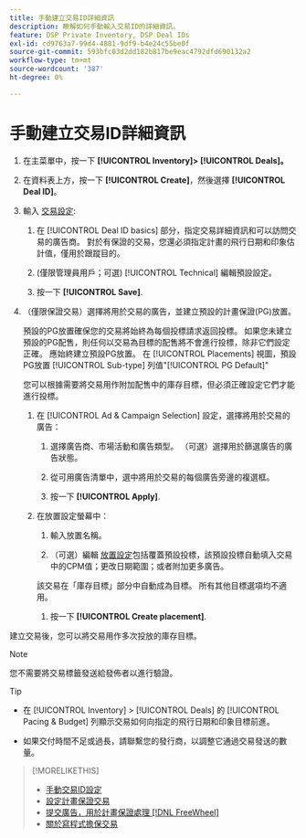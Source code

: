 ```yaml
---
title: 手動建立交易ID詳細資訊
description: 瞭解如何手動輸入交易ID的詳細資訊。
feature: DSP Private Inventory, DSP Deal IDs
exl-id: cd9763a7-99d4-4881-9df9-b4e24c55be0f
source-git-commit: 593bfc03d2dd182b817be9eac4792dfd690132a2
workflow-type: tm+mt
source-wordcount: '387'
ht-degree: 0%

---
```


# 手動建立交易ID詳細資訊

1. 在主菜單中，按一下 **[!UICONTROL Inventory]> [!UICONTROL Deals]。**

1. 在資料表上方，按一下 **[!UICONTROL Create]**，然後選擇 **[!UICONTROL Deal ID]**。

1. 輸入 [交易設定](deal-id-settings.md):

   1. 在 [!UICONTROL Deal ID basics] 部分，指定交易詳細資訊和可以訪問交易的廣告商。 對於有保證的交易，您還必須指定計畫的飛行日期和印象估計值，僅用於跟蹤目的。

   1. (僅限管理員用戶；可選) [!UICONTROL Technical] 編輯預設設定。

   1. 按一下 **[!UICONTROL Save]**.

1. （僅限保證交易）選擇將用於交易的廣告，並建立預設的計畫保證(PG)放置。

   預設的PG放置確保您的交易將始終為每個投標請求返回投標。 如果您未建立預設的PG配售，則任何以交易為目標的配售將不會進行投標，除非它們設定正確。 應始終建立預設PG放置。 在 [!UICONTROL Placements] 視圖，預設PG放置 [!UICONTROL Sub-type] 列值&quot;[!UICONTROL PG Default]&quot;

   您可以根據需要將交易用作附加配售中的庫存目標，但必須正確設定它們才能進行投標。

   1. 在 [!UICONTROL Ad & Campaign Selection] 設定，選擇將用於交易的廣告：

      1. 選擇廣告商、市場活動和廣告類型。 （可選）選擇用於篩選廣告的廣告狀態。

      1. 從可用廣告清單中，選中將用於交易的每個廣告旁邊的複選框。

      1. 按一下 **[!UICONTROL Apply]**.
   1. 在放置設定螢幕中：

      1. 輸入放置名稱。

      1. （可選）編輯 [放置設定](/help/dsp/campaign-management/placements/placement-settings.md)包括覆蓋預設投標，該預設投標自動填入交易中的CPM值；更改日期範圍；或者附加更多廣告。

      該交易在「庫存目標」部分中自動成為目標。 所有其他目標選項均不適用。

      1. 按一下 **[!UICONTROL Create placement]**.



建立交易後，您可以將交易用作多次投放的庫存目標。

>[!NOTE]
>
> 您不需要將交易標籤發送給發佈者以進行驗證。

>[!TIP]
>
>* 在 [!UICONTROL Inventory] > [!UICONTROL Deals] 的 [!UICONTROL Pacing & Budget] 列顯示交易如何向指定的飛行日期和印象目標前進。
>
>* 如果交付時間不足或過長，請聯繫您的發行商，以調整它通過交易發送的數量。


>[!MORELIKETHIS]
>
>* [手動交易ID設定](deal-id-settings.md)
>* [設定計畫保證交易](programmatic-guaranteed-set-up.md)
>* [提交廣告，用於計畫保證處理 [!DNL FreeWheel]](freewheel-submit.md)
>* [關於寫程式擔保交易](programmatic-guaranteed-about.md)

<!-- >* [Specify Placements and Ads for a Private Deal](deal-id-attach-placements.md)-->